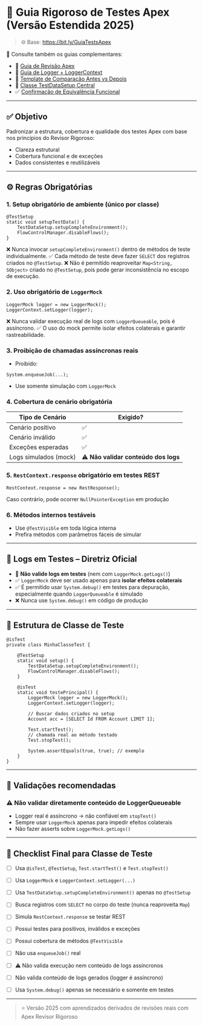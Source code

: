 # 🧪 Guia Rigoroso de Testes Apex (Versão Estendida 2025)

> 🌐 Base: https://bit.ly/GuiaTestsApex

📎 Consulte também os guias complementares:
- 📘 [Guia de Revisão Apex](https://bit.ly/GuiaApexRevisao)
- 🧪 [Guia de Logger + LoggerContext](https://bit.ly/GuiaLoggerApex)
- 🔁 [Template de Comparação Antes vs Depois](https://bit.ly/ComparacaoApex)
- 🧱 [Classe TestDataSetup Central](https://bit.ly/TestDataSetup)
- ✅ [Confirmação de Equivalência Funcional](https://bit.ly/ConfirmacaoApex)

---

## ✅ Objetivo
Padronizar a estrutura, cobertura e qualidade dos testes Apex com base nos princípios do Revisor Rigoroso:
- Clareza estrutural
- Cobertura funcional e de exceções
- Dados consistentes e reutilizáveis

---

## ⚙️ Regras Obrigatórias

### 1. Setup obrigatório de ambiente (único por classe)
```apex
@TestSetup
static void setupTestData() {
    TestDataSetup.setupCompleteEnvironment();
    FlowControlManager.disableFlows();
}
```
❌ Nunca invocar `setupCompleteEnvironment()` dentro de métodos de teste individualmente.
✅ Cada método de teste deve fazer `SELECT` dos registros criados no `@TestSetup`. 
❌ Não é permitido reaproveitar `Map<String, SObject>` criado no `@TestSetup`, pois pode gerar inconsistência no escopo de execução.

### 2. Uso obrigatório de `LoggerMock`
```apex
LoggerMock logger = new LoggerMock();
LoggerContext.setLogger(logger);
```
❌ Nunca validar execução real de logs com `LoggerQueueable`, pois é assíncrono.
✅ O uso do mock permite isolar efeitos colaterais e garantir rastreabilidade.

### 3. Proibição de chamadas assíncronas reais
- Proibido:
```apex
System.enqueueJob(...);
```
- Use somente simulação com `LoggerMock`

### 4. Cobertura de cenário obrigatória
| Tipo de Cenário        | Exigido? |
|------------------------|----------|
| Cenário positivo       | ✅        |
| Cenário inválido       | ✅        |
| Exceções esperadas     | ✅        |
| Logs simulados (mock)  | ⚠️ **Não validar conteúdo dos logs** |

### 5. `RestContext.response` obrigatório em testes REST
```apex
RestContext.response = new RestResponse();
```
Caso contrário, pode ocorrer `NullPointerException` em produção

### 6. Métodos internos testáveis
- Use `@TestVisible` em toda lógica interna
- Prefira métodos com parâmetros fáceis de simular

---

## 🔕 Logs em Testes – Diretriz Oficial

- 🚫 **Não valide logs em testes** (nem com `LoggerMock.getLogs()`)
- ✅ `LoggerMock` deve ser usado apenas para **isolar efeitos colaterais**
- ✅ É permitido usar `System.debug()` em testes para depuração, especialmente quando `LoggerQueueable` é simulado
- ❌ Nunca use `System.debug()` em código de produção


---

## 🧱 Estrutura de Classe de Teste

```apex
@isTest
private class MinhaClasseTest {

    @TestSetup
    static void setup() {
        TestDataSetup.setupCompleteEnvironment();
        FlowControlManager.disableFlows();
    }

    @isTest
    static void testePrincipal() {
        LoggerMock logger = new LoggerMock();
        LoggerContext.setLogger(logger);

        // Buscar dados criados no setup
        Account acc = [SELECT Id FROM Account LIMIT 1];

        Test.startTest();
        // chamada real ao método testado
        Test.stopTest();

        System.assertEquals(true, true); // exemplo
    }
}
```

---

## 📎 Validações recomendadas

### ⚠️ Não validar diretamente conteúdo de LoggerQueueable
- Logger real é assíncrono → não confiável em `stopTest()`
- Sempre usar `LoggerMock` apenas para impedir efeitos colaterais
- Não fazer asserts sobre `LoggerMock.getLogs()`

---

## 📄 Checklist Final para Classe de Teste
- [ ] Usa `@isTest`, `@TestSetup`, `Test.startTest()` e `Test.stopTest()`
- [ ] Usa `LoggerMock` e `LoggerContext.setLogger(...)`
- [ ] Usa `TestDataSetup.setupCompleteEnvironment()` apenas no `@TestSetup`
- [ ] Busca registros com `SELECT` no corpo do teste (nunca reaproveita `Map`)
- [ ] Simula `RestContext.response` se testar REST
- [ ] Possui testes para positivos, inválidos e exceções
- [ ] Possui cobertura de métodos `@TestVisible`
- [ ] Não usa `enqueueJob()` real
- [ ] ⚠️ Não valida execução nem conteúdo de logs assíncronos
- [ ] Não valida conteúdo de logs gerados (logger é assíncrono)
- [ ] Usa `System.debug()` apenas se necessário e somente em testes


---

> ⭐ Versão 2025 com aprendizados derivados de revisões reais com Apex Revisor Rigoroso

